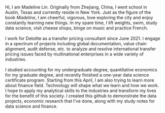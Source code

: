 Hi, I am Madeline Lin. Originally from Zhejiang, China, I went school in Austin, Texas and currently reside in New York. Just as the figure of the book *Madeline*, I am cheerful, vigorous, love exploring the city and enjoy constantly learning new things. In my spare time, I lift weights, swim, study data science, visit cheese shops, binge on music and practice French. <br>\
I work for Deloitte as a transfer pricing consultant since June 2021. I engage in a spectrum of projects including global documentation, value chain alignment, audit defense, etc. to analyze and resolve international transfer pricing issues faced by multinational enterprises in a wide variety of industries.<br>\
I studied accounting for my undergraduate degree, quantitative economics for my graduate degree, and recently finished a one-year data science certificate program. Starting from this April, I am also trying to learn more about finance field. Technology will shape what we learn and how we work. I hope to apply my analytical skills to the industries and transform my lives for the benefit of this society. I created this github to demonstrate the data projects, economic research that I've done, along with my study notes for data science and finance.  
